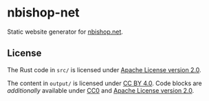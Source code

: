 # nbishop-net

Static website generator for [nbishop.net](https://nbishop.net).

## License

The Rust code in `src/` is licensed under [Apache License version 2.0](APACHE-2.0).

The content in `output/` is licensed under [CC BY
4.0](https://creativecommons.org/licenses/by/4.0/). Code blocks are
_additionally_ available under
[CC0](https://creativecommons.org/share-your-work/public-domain/cc0/)
and [Apache License version 2.0](APACHE-2.0).
